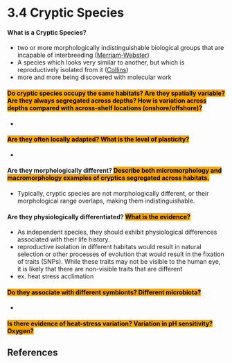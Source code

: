# 3.4 Cryptic Species

#### What is a Cryptic Species?&#x20;

* two or more morphologically indistinguishable biological groups that are incapable of interbreeding  ([Merriam-Webster](https://www.merriam-webster.com/dictionary/cryptic%20species))&#x20;
* A species which looks very similar to another, but which is reproductively isolated from it ([Collins](https://www.collinsdictionary.com/us/dictionary/english/cryptic-species))
* more and more being discovered with molecular work&#x20;

#### <mark style="background-color:orange;">Do cryptic species occupy the same habitats? Are they spatially variable? Are they always segregated across depths? How is variation across depths compared with across-shelf locations (onshore/offshore)?</mark>&#x20;

*

#### <mark style="background-color:orange;">Are they often locally adapted? What is the level of plasticity?</mark>

*

#### Are they morphologically different? <mark style="background-color:orange;">Describe both micromorphology and macromorphology examples of cryptics segregated across habitats.</mark>

* Typically, cryptic species are not morphologically different, or their morphological range overlaps, making them indistinguishable.&#x20;

#### Are they physiologically differentiated? <mark style="background-color:orange;">What is the evidence?</mark>&#x20;

* As independent species, they should exhibit physiological differences associated with their life history.&#x20;
* reproductive isolation in different habitats would result in natural selection or other processes of evolution that would result in the fixation of traits (SNPs). While these traits may not be visible to the human eye, it is likely that there are non-visible traits that are different&#x20;
* ex. heat stress acclimation&#x20;

#### &#x20;<mark style="background-color:orange;">Do they associate with different symbionts? Different microbiota?</mark>&#x20;

*

#### <mark style="background-color:orange;">Is there evidence of heat-stress variation? Variation in pH sensitivity? Oxygen?</mark>



## References

